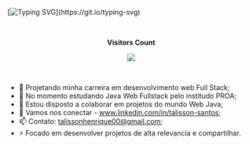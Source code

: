 [![Typing SVG](https://readme-typing-svg.herokuapp.com/?color=000000&size=35&center=true&vCenter=true&width=1000&lines=Bora+codar+com+o+Talisson;)](https://git.io/typing-svg)

<div align="center">
<br><p align="centre"><b>Visitors Count</b></p>  
<p align="center"><img align="center" src="https://profile-counter.glitch.me/{TH13L26}/count.svg" /></p> 
<br>
</div>


- 🔭 Projetando minha carreira em desenvolvimento web Full Stack;
- 🌱 No momento estudando Java Web Fullstack pelo institudo PROA;
- 👯 Estou disposto a colaborar em projetos do mundo Web Java;
- 💬 Vamos nos conectar - www.linkedin.com/in/talisson-santos;
- 📫 Contato: talissonhenrique00@gmail.com;
- ⚡ Focado em desenvolver projetos de alta relevancia e compartilhar.
